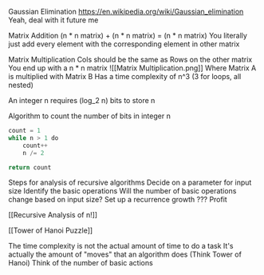 Gaussian Elimination
	https://en.wikipedia.org/wiki/Gaussian_elimination
	Yeah, deal with it future me

Matrix Addition
	(n * n matrix) + (n * n matrix) = (n * n matrix)
	You literally just add every element with the corresponding element in other matrix

Matrix Multiplication
	Cols should be the same as Rows on the other matrix
	You end up with a n * n matrix
![[Matrix Multiplication.png]]
	Where Matrix A is multiplied with Matrix B
	Has a time complexity of n^3 (3 for loops, all nested)

An integer n requires (log_2 n) bits to store n

Algorithm to count the number of bits in integer n
```python
count = 1
while n > 1 do
	count++
	n /= 2

return count
```

Steps for analysis of recursive algorithms
	Decide on a parameter for input size
	Identify the basic operations
	Will the number of basic operations change based on input size?
	Set up a recurrence growth
	???
	Profit

[[Recursive Analysis of n!]]

[[Tower of Hanoi Puzzle]]

The time complexity is not the actual amount of time to do a task
It's actually the amount of "moves" that an algorithm does (Think Tower of Hanoi)
Think of the number of basic actions

